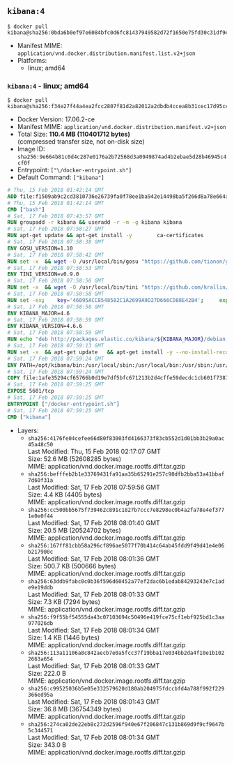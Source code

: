 ## `kibana:4`

```console
$ docker pull kibana@sha256:0bda6b0ef97e6084bfc0d6fc81437949582d72f1650e75fd30c31df9e628f780
```

-	Manifest MIME: `application/vnd.docker.distribution.manifest.list.v2+json`
-	Platforms:
	-	linux; amd64

### `kibana:4` - linux; amd64

```console
$ docker pull kibana@sha256:f34e27f44a4ea2fcc2807f81d2a82012a2dbdb4ccea8b31cec17d95ce9346561
```

-	Docker Version: 17.06.2-ce
-	Manifest MIME: `application/vnd.docker.distribution.manifest.v2+json`
-	Total Size: **110.4 MB (110401712 bytes)**  
	(compressed transfer size, not on-disk size)
-	Image ID: `sha256:9e664b81c0d4c287e0176a2b72568d3a0949874ad4b2ebae5d28b46945c4cf0f`
-	Entrypoint: `["\/docker-entrypoint.sh"]`
-	Default Command: `["kibana"]`

```dockerfile
# Thu, 15 Feb 2018 01:42:14 GMT
ADD file:f1509ab9c2cd3810736e26739fa0f78ee1ba942e14498ba5f266d8a78e664acc in / 
# Thu, 15 Feb 2018 01:42:14 GMT
CMD ["bash"]
# Sat, 17 Feb 2018 07:43:57 GMT
RUN groupadd -r kibana && useradd -r -m -g kibana kibana
# Sat, 17 Feb 2018 07:58:27 GMT
RUN apt-get update && apt-get install -y 		ca-certificates 		wget 		libfontconfig 		libfreetype6 	--no-install-recommends && rm -rf /var/lib/apt/lists/*
# Sat, 17 Feb 2018 07:58:38 GMT
ENV GOSU_VERSION=1.10
# Sat, 17 Feb 2018 07:58:42 GMT
RUN set -x 	&& wget -O /usr/local/bin/gosu "https://github.com/tianon/gosu/releases/download/$GOSU_VERSION/gosu-$(dpkg --print-architecture)" 	&& wget -O /usr/local/bin/gosu.asc "https://github.com/tianon/gosu/releases/download/$GOSU_VERSION/gosu-$(dpkg --print-architecture).asc" 	&& export GNUPGHOME="$(mktemp -d)" 	&& gpg --keyserver ha.pool.sks-keyservers.net --recv-keys B42F6819007F00F88E364FD4036A9C25BF357DD4 	&& gpg --batch --verify /usr/local/bin/gosu.asc /usr/local/bin/gosu 	&& rm -rf "$GNUPGHOME" /usr/local/bin/gosu.asc 	&& chmod +x /usr/local/bin/gosu 	&& gosu nobody true
# Sat, 17 Feb 2018 07:58:53 GMT
ENV TINI_VERSION=v0.9.0
# Sat, 17 Feb 2018 07:58:56 GMT
RUN set -x 	&& wget -O /usr/local/bin/tini "https://github.com/krallin/tini/releases/download/$TINI_VERSION/tini" 	&& wget -O /usr/local/bin/tini.asc "https://github.com/krallin/tini/releases/download/$TINI_VERSION/tini.asc" 	&& export GNUPGHOME="$(mktemp -d)" 	&& gpg --keyserver ha.pool.sks-keyservers.net --recv-keys 6380DC428747F6C393FEACA59A84159D7001A4E5 	&& gpg --batch --verify /usr/local/bin/tini.asc /usr/local/bin/tini 	&& rm -rf "$GNUPGHOME" /usr/local/bin/tini.asc 	&& chmod +x /usr/local/bin/tini 	&& tini -h
# Sat, 17 Feb 2018 07:58:58 GMT
RUN set -ex; 	key='46095ACC8548582C1A2699A9D27D666CD88E42B4'; 	export GNUPGHOME="$(mktemp -d)"; 	gpg --keyserver ha.pool.sks-keyservers.net --recv-keys "$key"; 	gpg --export "$key" > /etc/apt/trusted.gpg.d/elastic.gpg; 	rm -rf "$GNUPGHOME"; 	apt-key list
# Sat, 17 Feb 2018 07:58:58 GMT
ENV KIBANA_MAJOR=4.6
# Sat, 17 Feb 2018 07:58:59 GMT
ENV KIBANA_VERSION=4.6.6
# Sat, 17 Feb 2018 07:58:59 GMT
RUN echo "deb http://packages.elastic.co/kibana/${KIBANA_MAJOR}/debian stable main" > /etc/apt/sources.list.d/kibana.list
# Sat, 17 Feb 2018 07:59:13 GMT
RUN set -x 	&& apt-get update 	&& apt-get install -y --no-install-recommends kibana=$KIBANA_VERSION 	&& chown -R kibana:kibana /opt/kibana 	&& rm -rf /var/lib/apt/lists/* 		&& sed -ri "s!^(\#\s*)?(elasticsearch\.url:).*!\2 'http://elasticsearch:9200'!" /opt/kibana/config/kibana.yml 	&& grep -q 'elasticsearch:9200' /opt/kibana/config/kibana.yml
# Sat, 17 Feb 2018 07:59:24 GMT
ENV PATH=/opt/kibana/bin:/usr/local/sbin:/usr/local/bin:/usr/sbin:/usr/bin:/sbin:/bin
# Sat, 17 Feb 2018 07:59:24 GMT
COPY file:1afe35294cf65766b0d19e7df5bfc671213b2d4cffe59decdc1cb601f7387d43 in / 
# Sat, 17 Feb 2018 07:59:25 GMT
EXPOSE 5601/tcp
# Sat, 17 Feb 2018 07:59:25 GMT
ENTRYPOINT ["/docker-entrypoint.sh"]
# Sat, 17 Feb 2018 07:59:25 GMT
CMD ["kibana"]
```

-	Layers:
	-	`sha256:4176fe04cefee66d80f83003fd4166373f83cb552d1d01bb3b29a0ac45a48c50`  
		Last Modified: Thu, 15 Feb 2018 02:17:07 GMT  
		Size: 52.6 MB (52608285 bytes)  
		MIME: application/vnd.docker.image.rootfs.diff.tar.gzip
	-	`sha256:befffeb2b1e33769431fa91aa35b65291e257c90dfb2bba53a41bbaf7d60f31a`  
		Last Modified: Sat, 17 Feb 2018 07:59:56 GMT  
		Size: 4.4 KB (4405 bytes)  
		MIME: application/vnd.docker.image.rootfs.diff.tar.gzip
	-	`sha256:cc500bb5675f739462c891c1827b7ccc7e8298ec0b4a2fa78e4ef3771e0e0f44`  
		Last Modified: Sat, 17 Feb 2018 08:01:40 GMT  
		Size: 20.5 MB (20524702 bytes)  
		MIME: application/vnd.docker.image.rootfs.diff.tar.gzip
	-	`sha256:167ff81cbb58a296cf896ae5077f70b414c64ab45fdd9f49d41e4e06b217900c`  
		Last Modified: Sat, 17 Feb 2018 08:01:36 GMT  
		Size: 500.7 KB (500666 bytes)  
		MIME: application/vnd.docker.image.rootfs.diff.tar.gzip
	-	`sha256:63ddb9fabc0c0b36f596d60452a77ef2dac6b1edab84293243e7c1ade9e19ddb`  
		Last Modified: Sat, 17 Feb 2018 08:01:33 GMT  
		Size: 7.3 KB (7294 bytes)  
		MIME: application/vnd.docker.image.rootfs.diff.tar.gzip
	-	`sha256:f9f55bf54555da43c07103694c50496e419fce75cf1ebf925bd1c3aa977026db`  
		Last Modified: Sat, 17 Feb 2018 08:01:34 GMT  
		Size: 1.4 KB (1446 bytes)  
		MIME: application/vnd.docker.image.rootfs.diff.tar.gzip
	-	`sha256:113a11106a8c842aecb7e0a5fcc37f19bba17e034bb2da4f10e1b1022663a654`  
		Last Modified: Sat, 17 Feb 2018 08:01:33 GMT  
		Size: 222.0 B  
		MIME: application/vnd.docker.image.rootfs.diff.tar.gzip
	-	`sha256:c99525036b5e05e332579620d180ab204975fdccbfd4a788f992f229366ed95a`  
		Last Modified: Sat, 17 Feb 2018 08:01:43 GMT  
		Size: 36.8 MB (36754349 bytes)  
		MIME: application/vnd.docker.image.rootfs.diff.tar.gzip
	-	`sha256:274ca02de22eb8c272d2596f940e67f206847c131b869d9f9cf9647b5c344571`  
		Last Modified: Sat, 17 Feb 2018 08:01:34 GMT  
		Size: 343.0 B  
		MIME: application/vnd.docker.image.rootfs.diff.tar.gzip
